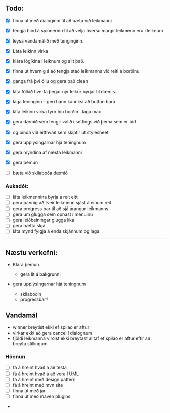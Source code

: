 
## Todo:

 - [x] finna út með dialoginni til að bæta við leikmanni  
 - [x] tengja bind á spinnerinn til að velja hversu margir leikmenn eru í leiknum  
 - [x] leysa vandamálið með tenginginn.  
 - [x] Láta leikinn virka  
 - [x] klára lógíkina í leiknum og allt það.
 - [x] finna út hvernig á að tengja stað leikmanns við reiti á borðinu  
 - [x] ganga frá því öllu og gera það clean  
 - [x] láta fólkið hverfa þegar nýr leikur byrjar til dæmis...  
 - [x] laga teninginn - geri hann kannksi að button bara
 - [x] láta leikinn virka fyrir hin borðin...laga max
 - [x] gera dæmið sem tengir valið í settings við þema sem er birt
 - [x] og binda við eitthvað sem skiptir út stylesheet
 - [x] gera upplýsingarnar hjá teningnum
 - [x] gera myndina af næsta leikmanni
 - [x] gera þemun 


 - [ ] bæta við skilaboða dæmið

### Aukadót:
 - [ ] láta leikmennina byrja á reit eitt
 - [ ] gera þannig að tveir leikmenn sjást á einum reit
 - [ ] gera progress bar til að sjá árangur leikmanns  
 - [ ] gera um glugga sem opnast í menuinu  
 - [ ] gera leiðbeiningar glugga líka  
 - [ ] gera hætta skjá  
 - [ ] láta mynd fylgja á enda skjánnum og laga  

---

## Næstu verkefni:
 - Klára þemun
   - gera lit á bakgrunni
   

 - gera upplýsingarnar hjá teningnum
   - skilaboðin
   - progressbar?

## Vandamál

- winner breytist ekki ef spilað er aftur
- virkar ekki að gera cancel í dialognum
- fjöldi leikmanna virðist ekki breytast alltaf ef spilað er aftur eftir að breyta stillingum

### Hönnun

- [ ] fá á hreint hvað á að testa
- [ ] fá á hreint hvað á að vera í UML
- [ ] fá á hreint með design pattern
- [ ] fá á hreint með mvn site
- [ ] finna út með jar
- [ ] finna út með maven plugins
- 

